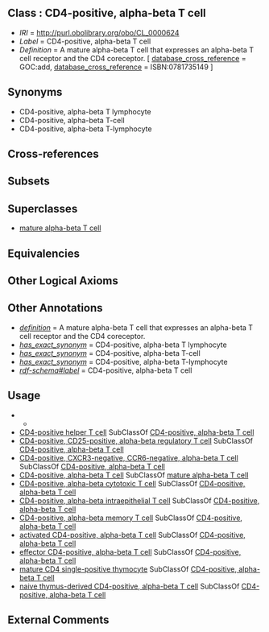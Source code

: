 
## Class : CD4-positive, alpha-beta T cell

 * *IRI* = http://purl.obolibrary.org/obo/CL_0000624
 * *Label* = CD4-positive, alpha-beta T cell
 * *Definition* = A mature alpha-beta T cell that expresses an alpha-beta T cell receptor and the CD4 coreceptor. [ [database_cross_reference](../../ef/oboInOwl#hasDbXref.md) = GOC:add, [database_cross_reference](../../ef/oboInOwl#hasDbXref.md) = ISBN:0781735149 ]

## Synonyms

 * CD4-positive, alpha-beta T lymphocyte
 * CD4-positive, alpha-beta T-cell
 * CD4-positive, alpha-beta T-lymphocyte

## Cross-references


## Subsets


## Superclasses

 * [mature alpha-beta T cell](../../CL/91/CL_0000791.md)

## Equivalencies


## Other Logical Axioms


## Other Annotations

 * *[definition](../../IAO/15/IAO_0000115.md)* = A mature alpha-beta T cell that expresses an alpha-beta T cell receptor and the CD4 coreceptor.
 * *[has_exact_synonym](../../ym/oboInOwl#hasExactSynonym.md)* = CD4-positive, alpha-beta T lymphocyte
 * *[has_exact_synonym](../../ym/oboInOwl#hasExactSynonym.md)* = CD4-positive, alpha-beta T-cell
 * *[has_exact_synonym](../../ym/oboInOwl#hasExactSynonym.md)* = CD4-positive, alpha-beta T-lymphocyte
 * *[rdf-schema#label](../../el/rdf-schema#label.md)* = CD4-positive, alpha-beta T cell

## Usage

 * -
 * [CD4-positive helper T cell](../../CL/92/CL_0000492.md) SubClassOf [CD4-positive, alpha-beta T cell](../../CL/24/CL_0000624.md)
 * [CD4-positive, CD25-positive, alpha-beta regulatory T cell](../../CL/92/CL_0000792.md) SubClassOf [CD4-positive, alpha-beta T cell](../../CL/24/CL_0000624.md)
 * [CD4-positive, CXCR3-negative, CCR6-negative, alpha-beta T cell](../../CL/51/CL_0001051.md) SubClassOf [CD4-positive, alpha-beta T cell](../../CL/24/CL_0000624.md)
 * [CD4-positive, alpha-beta T cell](../../CL/24/CL_0000624.md) SubClassOf [mature alpha-beta T cell](../../CL/91/CL_0000791.md)
 * [CD4-positive, alpha-beta cytotoxic T cell](../../CL/34/CL_0000934.md) SubClassOf [CD4-positive, alpha-beta T cell](../../CL/24/CL_0000624.md)
 * [CD4-positive, alpha-beta intraepithelial T cell](../../CL/93/CL_0000793.md) SubClassOf [CD4-positive, alpha-beta T cell](../../CL/24/CL_0000624.md)
 * [CD4-positive, alpha-beta memory T cell](../../CL/97/CL_0000897.md) SubClassOf [CD4-positive, alpha-beta T cell](../../CL/24/CL_0000624.md)
 * [activated CD4-positive, alpha-beta T cell](../../CL/96/CL_0000896.md) SubClassOf [CD4-positive, alpha-beta T cell](../../CL/24/CL_0000624.md)
 * [effector CD4-positive, alpha-beta T cell](../../CL/44/CL_0001044.md) SubClassOf [CD4-positive, alpha-beta T cell](../../CL/24/CL_0000624.md)
 * [mature CD4 single-positive thymocyte](../../CL/36/CL_0002436.md) SubClassOf [CD4-positive, alpha-beta T cell](../../CL/24/CL_0000624.md)
 * [naive thymus-derived CD4-positive, alpha-beta T cell](../../CL/95/CL_0000895.md) SubClassOf [CD4-positive, alpha-beta T cell](../../CL/24/CL_0000624.md)

## External Comments

